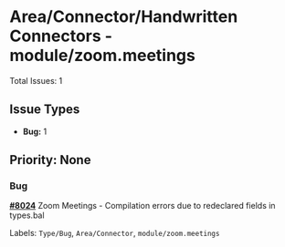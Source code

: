 # Area/Connector/Handwritten Connectors - module/zoom.meetings

Total Issues: 1

## Issue Types

- **Bug:** 1

## Priority: None

### Bug

**[#8024](https://github.com/ballerina-platform/ballerina-library/issues/8024)** Zoom Meetings - Compilation errors due to redeclared fields  in types.bal

Labels: `Type/Bug`, `Area/Connector`, `module/zoom.meetings`

